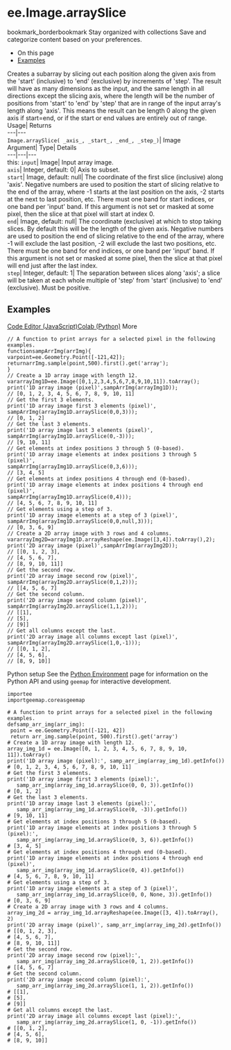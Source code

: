  
#  ee.Image.arraySlice 
bookmark_borderbookmark Stay organized with collections  Save and categorize content based on your preferences.
  * On this page
  * [Examples](https://developers.google.com/earth-engine/apidocs/ee-image-arrayslice#examples)


Creates a subarray by slicing out each position along the given axis from the 'start' (inclusive) to 'end' (exclusive) by increments of 'step'. The result will have as many dimensions as the input, and the same length in all directions except the slicing axis, where the length will be the number of positions from 'start' to 'end' by 'step' that are in range of the input array's length along 'axis'. This means the result can be length 0 along the given axis if start=end, or if the start or end values are entirely out of range. 
Usage| Returns  
---|---  
`Image.arraySlice( _axis_, _start_, _end_, _step_)`| Image  
Argument| Type| Details  
---|---|---  
this: `input`| Image| Input array image.  
`axis`| Integer, default: 0| Axis to subset.  
`start`| Image, default: null| The coordinate of the first slice (inclusive) along 'axis'. Negative numbers are used to position the start of slicing relative to the end of the array, where -1 starts at the last position on the axis, -2 starts at the next to last position, etc. There must one band for start indices, or one band per 'input' band. If this argument is not set or masked at some pixel, then the slice at that pixel will start at index 0.  
`end`| Image, default: null| The coordinate (exclusive) at which to stop taking slices. By default this will be the length of the given axis. Negative numbers are used to position the end of slicing relative to the end of the array, where -1 will exclude the last position, -2 will exclude the last two positions, etc. There must be one band for end indices, or one band per 'input' band. If this argument is not set or masked at some pixel, then the slice at that pixel will end just after the last index.  
`step`| Integer, default: 1| The separation between slices along 'axis'; a slice will be taken at each whole multiple of 'step' from 'start' (inclusive) to 'end' (exclusive). Must be positive.  
## Examples
[Code Editor (JavaScript)](https://developers.google.com/earth-engine/apidocs/ee-image-arrayslice#code-editor-javascript-sample)[Colab (Python)](https://developers.google.com/earth-engine/apidocs/ee-image-arrayslice#colab-python-sample) More
```
// A function to print arrays for a selected pixel in the following examples.
functionsampArrImg(arrImg){
varpoint=ee.Geometry.Point([-121,42]);
returnarrImg.sample(point,500).first().get('array');
}
// Create a 1D array image with length 12.
vararrayImg1D=ee.Image([0,1,2,3,4,5,6,7,8,9,10,11]).toArray();
print('1D array image (pixel)',sampArrImg(arrayImg1D));
// [0, 1, 2, 3, 4, 5, 6, 7, 8, 9, 10, 11]
// Get the first 3 elements.
print('1D array image first 3 elements (pixel)',
sampArrImg(arrayImg1D.arraySlice(0,0,3)));
// [0, 1, 2]
// Get the last 3 elements.
print('1D array image last 3 elements (pixel)',
sampArrImg(arrayImg1D.arraySlice(0,-3)));
// [9, 10, 11]
// Get elements at index positions 3 through 5 (0-based).
print('1D array image elements at index positions 3 through 5 (pixel)',
sampArrImg(arrayImg1D.arraySlice(0,3,6)));
// [3, 4, 5]
// Get elements at index positions 4 through end (0-based).
print('1D array image elements at index positions 4 through end (pixel)',
sampArrImg(arrayImg1D.arraySlice(0,4)));
// [4, 5, 6, 7, 8, 9, 10, 11]
// Get elements using a step of 3.
print('1D array image elements at a step of 3 (pixel)',
sampArrImg(arrayImg1D.arraySlice(0,0,null,3)));
// [0, 3, 6, 9]
// Create a 2D array image with 3 rows and 4 columns.
vararrayImg2D=arrayImg1D.arrayReshape(ee.Image([3,4]).toArray(),2);
print('2D array image (pixel)',sampArrImg(arrayImg2D));
// [[0, 1, 2, 3],
// [4, 5, 6, 7],
// [8, 9, 10, 11]]
// Get the second row.
print('2D array image second row (pixel)',
sampArrImg(arrayImg2D.arraySlice(0,1,2)));
// [[4, 5, 6, 7]
// Get the second column.
print('2D array image second column (pixel)',
sampArrImg(arrayImg2D.arraySlice(1,1,2)));
// [[1],
// [5],
// [9]]
// Get all columns except the last.
print('2D array image all columns except last (pixel)',
sampArrImg(arrayImg2D.arraySlice(1,0,-1)));
// [[0, 1, 2],
// [4, 5, 6],
// [8, 9, 10]]
```
Python setup
See the [ Python Environment](https://developers.google.com/earth-engine/guides/python_install) page for information on the Python API and using `geemap` for interactive development.
```
importee
importgeemap.coreasgeemap
```
```
# A function to print arrays for a selected pixel in the following examples.
defsamp_arr_img(arr_img):
 point = ee.Geometry.Point([-121, 42])
 return arr_img.sample(point, 500).first().get('array')
# Create a 1D array image with length 12.
array_img_1d = ee.Image([0, 1, 2, 3, 4, 5, 6, 7, 8, 9, 10, 11]).toArray()
print('1D array image (pixel):', samp_arr_img(array_img_1d).getInfo())
# [0, 1, 2, 3, 4, 5, 6, 7, 8, 9, 10, 11]
# Get the first 3 elements.
print('1D array image first 3 elements (pixel):',
   samp_arr_img(array_img_1d.arraySlice(0, 0, 3)).getInfo())
# [0, 1, 2]
# Get the last 3 elements.
print('1D array image last 3 elements (pixel):',
   samp_arr_img(array_img_1d.arraySlice(0, -3)).getInfo())
# [9, 10, 11]
# Get elements at index positions 3 through 5 (0-based).
print('1D array image elements at index positions 3 through 5 (pixel):',
   samp_arr_img(array_img_1d.arraySlice(0, 3, 6)).getInfo())
# [3, 4, 5]
# Get elements at index positions 4 through end (0-based).
print('1D array image elements at index positions 4 through end (pixel)',
   samp_arr_img(array_img_1d.arraySlice(0, 4)).getInfo())
# [4, 5, 6, 7, 8, 9, 10, 11]
# Get elements using a step of 3.
print('1D array image elements at a step of 3 (pixel)',
   samp_arr_img(array_img_1d.arraySlice(0, 0, None, 3)).getInfo())
# [0, 3, 6, 9]
# Create a 2D array image with 3 rows and 4 columns.
array_img_2d = array_img_1d.arrayReshape(ee.Image([3, 4]).toArray(), 2)
print('2D array image (pixel)', samp_arr_img(array_img_2d).getInfo())
# [[0, 1, 2, 3],
# [4, 5, 6, 7],
# [8, 9, 10, 11]]
# Get the second row.
print('2D array image second row (pixel):',
   samp_arr_img(array_img_2d.arraySlice(0, 1, 2)).getInfo())
# [[4, 5, 6, 7]
# Get the second column.
print('2D array image second column (pixel):',
   samp_arr_img(array_img_2d.arraySlice(1, 1, 2)).getInfo())
# [[1],
# [5],
# [9]]
# Get all columns except the last.
print('2D array image all columns except last (pixel):',
   samp_arr_img(array_img_2d.arraySlice(1, 0, -1)).getInfo())
# [[0, 1, 2],
# [4, 5, 6],
# [8, 9, 10]]
```


